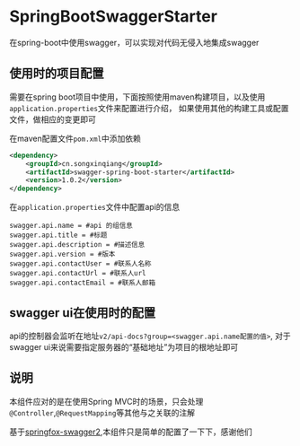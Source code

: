 # SpringBootSwaggerStarter

在spring-boot中使用swagger，可以实现对代码无侵入地集成swagger

## 使用时的项目配置

需要在spring boot项目中使用，下面按照使用maven构建项目，以及使用`application.properties`文件来配置进行介绍，
如果使用其他的构建工具或配置文件，做相应的变更即可

在maven配置文件`pom.xml`中添加依赖

``` xml
<dependency>
    <groupId>cn.songxinqiang</groupId>
    <artifactId>swagger-spring-boot-starter</artifactId>
    <version>1.0.2</version>
</dependency>
```

在`application.properties`文件中配置api的信息

``` shell
swagger.api.name = #api 的组信息
swagger.api.title = #标题
swagger.api.description = #描述信息
swagger.api.version = #版本
swagger.api.contactUser = #联系人名称
swagger.api.contactUrl = #联系人url
swagger.api.contactEmail = #联系人邮箱
```

## swagger ui在使用时的配置

api的控制器会监听在地址`v2/api-docs?group=<swagger.api.name配置的值>`,
对于swagger ui来说需要指定服务器的“基础地址”为项目的根地址即可

## 说明

本组件应对的是在使用Spring MVC时的场景，只会处理`@Controller`,`@RequestMapping`等其他与之关联的注解

基于[springfox-swagger2](https://github.com/springfox/springfox),本组件只是简单的配置了一下下，感谢他们

